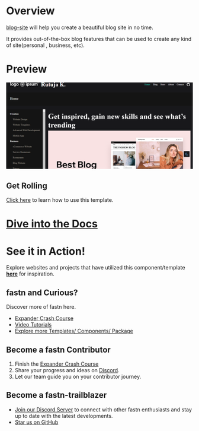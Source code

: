 # Overview

[blog-site](https://rutukapate.github.io/Challenge09/) will help you create
a beautiful blog site in no time.

It provides out-of-the-box blog features that can be used to create any
kind of site(personal , business, etc).

# Preview

![blog-site](.github/assets/blog-dark.png)

## Get Rolling

[Click here](https://rutukapate.github.io/Challenge09/) to learn how to use this template.

# [Dive into the Docs](https://rutukapate.github.io/Challenge09/)

# See it in Action!

Explore websites and projects that have utilized this component/template 
**[here](https://fastn-community.github.io/doc-site/#dart-used-by)** for
inspiration.

## fastn and Curious?

Discover more of fastn here.

- [Expander Crash Course](https://fastn.com/expander/)
- [Video Tutorials](https://fastn.com/expander/hello-world/-/build/)
- [Explore more Templates/ Components/ Package](https://fastn.com/featured/)

## Become a fastn Contributor

1.  Finish the [Expander Crash Course](https://fastn.com/expander/)
2.  Share your progress and ideas on [Discord](https://discord.gg/bucrdvptYd).
3.  Let our team guide you on your contributor journey.

## Become a fastn-trailblazer

- [Join our Discord Server](https://discord.gg/bucrdvptYd) to connect with other fastn enthusiasts and stay up to date with the latest developments.
- [Star us on GitHub](https://github.com/fastn-stack/fastn/)
